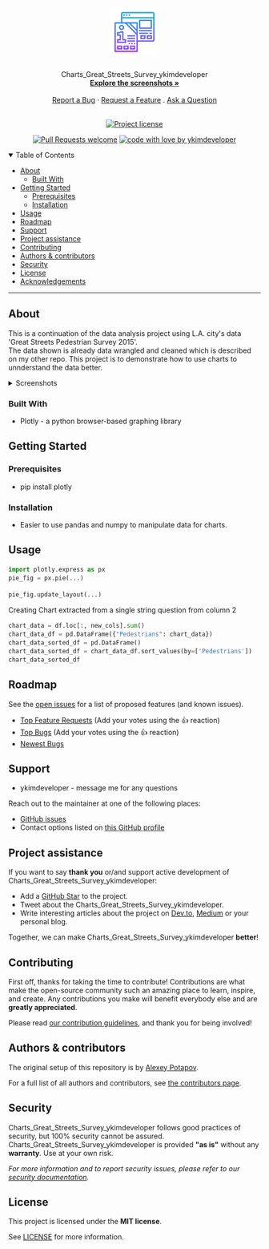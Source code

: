 <h1 align="center">
  <a href="https://github.com/ykimdeveloper/charts-great-streets-survey-ykimdeveloper">
    <!-- Please provide path to your logo here -->
    <img src="docs/images/logo.svg" alt="Logo" width="100" height="100">
  </a>
</h1>

<div align="center">
  Charts_Great_Streets_Survey_ykimdeveloper
  <br />
  <a href="#about"><strong>Explore the screenshots »</strong></a>
  <br />
  <br />
  <a href="https://github.com/ykimdeveloper/charts-great-streets-survey-ykimdeveloper/issues/new?assignees=&labels=bug&template=01_BUG_REPORT.md&title=bug%3A+">Report a Bug</a>
  ·
  <a href="https://github.com/ykimdeveloper/charts-great-streets-survey-ykimdeveloper/issues/new?assignees=&labels=enhancement&template=02_FEATURE_REQUEST.md&title=feat%3A+">Request a Feature</a>
  .
  <a href="https://github.com/ykimdeveloper/charts-great-streets-survey-ykimdeveloper/issues/new?assignees=&labels=question&template=04_SUPPORT_QUESTION.md&title=support%3A+">Ask a Question</a>
</div>

<div align="center">
<br />

[![Project license](https://img.shields.io/github/license/ykimdeveloper/charts-great-streets-survey-ykimdeveloper.svg?style=flat-square)](LICENSE)

[![Pull Requests welcome](https://img.shields.io/badge/PRs-welcome-ff69b4.svg?style=flat-square)](https://github.com/ykimdeveloper/charts-great-streets-survey-ykimdeveloper/issues?q=is%3Aissue+is%3Aopen+label%3A%22help+wanted%22)
[![code with love by ykimdeveloper](https://img.shields.io/badge/%3C%2F%3E%20with%20%E2%99%A5%20by-ykimdeveloper-ff1414.svg?style=flat-square)](https://github.com/ykimdeveloper)

</div>

<details open="open">
<summary>Table of Contents</summary>

- [About](#about)
  - [Built With](#built-with)
- [Getting Started](#getting-started)
  - [Prerequisites](#prerequisites)
  - [Installation](#installation)
- [Usage](#usage)
- [Roadmap](#roadmap)
- [Support](#support)
- [Project assistance](#project-assistance)
- [Contributing](#contributing)
- [Authors & contributors](#authors--contributors)
- [Security](#security)
- [License](#license)
- [Acknowledgements](#acknowledgements)

</details>

---

## About

This is a continuation of the data analysis project using L.A. city's data 'Great Streets Pedestrian Survey 2015'.  
The data shown is already data wrangled and cleaned which is described on my other repo.
This project is to demonstrate how to use charts to unnderstand the data better.

<details>
<summary>Screenshots</summary>
<br>



|                              421 Pedestrian Bar Graph                          |   421 Pedestrian  Pie Graph Page                               |
| :-------------------------------------------------------------------: | :--------------------------------------------------------------------: |
| <img src="docs/images/bar-graph.png" title="Home Page" width="100%"> | <img src="docs/images/pie-graphy.png" title="Login Page" width="100%"> |

</details>

### Built With

* Plotly - a python browser-based graphing library

## Getting Started

### Prerequisites

* pip install plotly

### Installation

* Easier to use pandas and numpy to manipulate data for charts.

## Usage

```python
import plotly.express as px
pie_fig = px.pie(...)

pie_fig.update_layout(...)


```
Creating Chart extracted from a single string question from column 2
```python
chart_data = df.loc[:, new_cols].sum()
chart_data_df = pd.DataFrame({"Pedestrians": chart_data})
chart_data_sorted_df = pd.DataFrame()
chart_data_sorted_df = chart_data_df.sort_values(by=['Pedestrians'])
chart_data_sorted_df
```


## Roadmap

See the [open issues](https://github.com/ykimdeveloper/charts-great-streets-survey-ykimdeveloper/issues) for a list of proposed features (and known issues).

- [Top Feature Requests](https://github.com/ykimdeveloper/charts-great-streets-survey-ykimdeveloper/issues?q=label%3Aenhancement+is%3Aopen+sort%3Areactions-%2B1-desc) (Add your votes using the 👍 reaction)
- [Top Bugs](https://github.com/ykimdeveloper/charts-great-streets-survey-ykimdeveloper/issues?q=is%3Aissue+is%3Aopen+label%3Abug+sort%3Areactions-%2B1-desc) (Add your votes using the 👍 reaction)
- [Newest Bugs](https://github.com/ykimdeveloper/charts-great-streets-survey-ykimdeveloper/issues?q=is%3Aopen+is%3Aissue+label%3Abug)

## Support

* ykimdeveloper - message me for any questions

Reach out to the maintainer at one of the following places:

- [GitHub issues](https://github.com/ykimdeveloper/charts-great-streets-survey-ykimdeveloper/issues/new?assignees=&labels=question&template=04_SUPPORT_QUESTION.md&title=support%3A+)
- Contact options listed on [this GitHub profile](https://github.com/ykimdeveloper)

## Project assistance

If you want to say **thank you** or/and support active development of Charts_Great_Streets_Survey_ykimdeveloper:

- Add a [GitHub Star](https://github.com/ykimdeveloper/charts-great-streets-survey-ykimdeveloper) to the project.
- Tweet about the Charts_Great_Streets_Survey_ykimdeveloper.
- Write interesting articles about the project on [Dev.to](https://dev.to/), [Medium](https://medium.com/) or your personal blog.

Together, we can make Charts_Great_Streets_Survey_ykimdeveloper **better**!

## Contributing

First off, thanks for taking the time to contribute! Contributions are what make the open-source community such an amazing place to learn, inspire, and create. Any contributions you make will benefit everybody else and are **greatly appreciated**.


Please read [our contribution guidelines](docs/CONTRIBUTING.md), and thank you for being involved!

## Authors & contributors

The original setup of this repository is by [Alexey Potapov](https://github.com/ykimdeveloper).

For a full list of all authors and contributors, see [the contributors page](https://github.com/ykimdeveloper/charts-great-streets-survey-ykimdeveloper/contributors).

## Security

Charts_Great_Streets_Survey_ykimdeveloper follows good practices of security, but 100% security cannot be assured.
Charts_Great_Streets_Survey_ykimdeveloper is provided **"as is"** without any **warranty**. Use at your own risk.

_For more information and to report security issues, please refer to our [security documentation](docs/SECURITY.md)._

## License

This project is licensed under the **MIT license**.

See [LICENSE](LICENSE) for more information.
